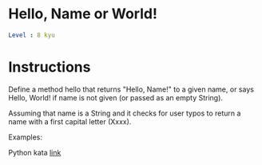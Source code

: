 # Hello, Name or World!

```yaml
Level : 8 kyu
```

# Instructions
Define a method hello that returns "Hello, Name!" to a given name, or says Hello, World! if name is not given (or passed as an empty String).

Assuming that name is a String and it checks for user typos to return a name with a first capital letter (Xxxx).

Examples:

Python kata [link](https://www.codewars.com/kata/57e3f79c9cb119374600046b/train/python)